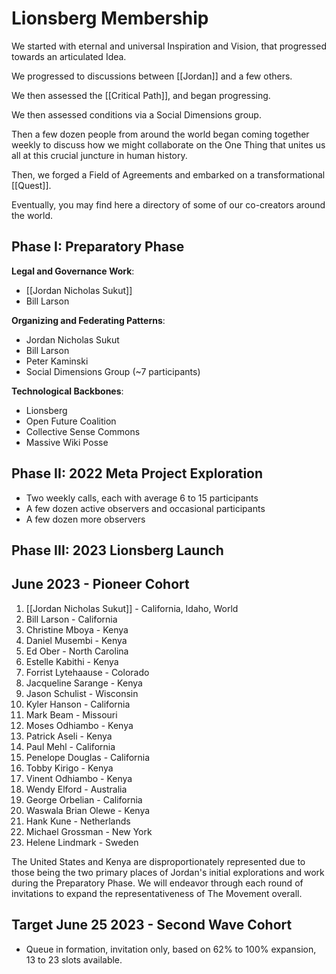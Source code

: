 # Lionsberg Membership

We started with eternal and universal Inspiration and Vision, that progressed towards an articulated Idea. 

We progressed to discussions between [[Jordan]] and a few others.

We then assessed the [[Critical Path]], and began progressing. 

We then assessed conditions via a Social Dimensions group. 

Then a few dozen people from around the world began coming together weekly to discuss how we might collaborate on the One Thing that unites us all at this crucial juncture in human history.

Then, we forged a Field of Agreements and embarked on a transformational [[Quest]]. 

Eventually, you may find here a directory of some of our co-creators around the world. 

## Phase I: Preparatory Phase

**Legal and Governance Work**: 
- [[Jordan Nicholas Sukut]]   
- Bill Larson  

**Organizing and Federating Patterns**: 
- Jordan Nicholas Sukut  
- Bill Larson  
- Peter Kaminski  
- Social Dimensions  Group (~7 participants)  

**Technological Backbones**: 
- Lionsberg  
- Open Future Coalition  
- Collective Sense Commons  
- Massive Wiki Posse  

## Phase II: 2022 Meta Project Exploration 

- Two weekly calls, each with average 6 to 15 participants  
- A few dozen active observers and occasional participants  
- A few dozen more observers  

## Phase III: 2023 Lionsberg Launch 

## June 2023 - Pioneer Cohort 

1. [[Jordan Nicholas Sukut]] - California, Idaho, World  
2. Bill Larson - California  
3. Christine Mboya - Kenya  
4. Daniel Musembi - Kenya  
5. Ed Ober - North Carolina  
6. Estelle Kabithi - Kenya  
7. Forrist Lytehaause - Colorado  
8. Jacqueline Sarange - Kenya  
9. Jason Schulist - Wisconsin  
10. Kyler Hanson - California  
11. Mark Beam - Missouri  
12. Moses Odhiambo - Kenya  
13. Patrick Aseli - Kenya  
14. Paul Mehl - California  
15. Penelope Douglas - California  
16. Tobby Kirigo - Kenya  
17. Vinent Odhiambo - Kenya  
18. Wendy Elford - Australia  
19. George Orbelian - California  
20. Waswala Brian Olewe - Kenya 
21. Hank Kune - Netherlands  
22. Michael Grossman - New York 
23. Helene Lindmark - Sweden  

The United States and Kenya are disproportionately represented due to those being the two primary places of Jordan's initial explorations and work during the Preparatory Phase. We will endeavor through each round of invitations to expand the representativeness of The Movement overall. 

## Target June 25 2023 - Second Wave Cohort 

- Queue in formation, invitation only, based on 62% to 100% expansion, 13 to 23 slots available. 



